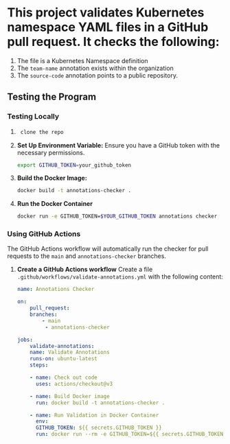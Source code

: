 #   This project validates Kubernetes namespace YAML files in a GitHub pull request. It checks the following:
1. The file is a Kubernetes Namespace definition
2. The `team-name` annotation exists within the organization
3. The `source-code` annotation points to a public repository.

## Testing the Program
### Testing Locally

1. ```bash
    clone the repo
   ```

2. **Set Up Environment Variable:**
    Ensure you have a GitHub token with the necessary permissions.
    ```bash
    export GITHUB_TOKEN=your_github_token
    ```

3. **Build the Docker Image:**
    ```bash
    docker build -t annotations-checker .
    ```

4.  **Run the Docker Container**
    ```bash
    docker run -e GITHUB_TOKEN=$YOUR_GITHUB_TOKEN annotations checker
    ```

### Using GitHub Actions
The GitHub Actions workflow will automatically run the checker for pull requests to the `main` and `annotations-checker` branches.

1.  **Create a GitHub Actions workflow**
    Create a file `.github/workflows/validate-annotations.yml` with the following content:

    ```yaml
    name: Annotations Checker

    on:
        pull_request:
        branches:
            - main
             - annotations-checker

    jobs:
        validate-annotations:
        name: Validate Annotations
        runs-on: ubuntu-latest
        steps:

        - name: Check out code
          uses: actions/checkout@v3

        - name: Build Docker image
          run: docker build -t annotations-checker .

        - name: Run Validation in Docker Container
          env:
          GITHUB_TOKEN: ${{ secrets.GITHUB_TOKEN }}
          run: docker run --rm -e GITHUB_TOKEN=${{ secrets.GITHUB_TOKEN }} annotations-checker
    ```